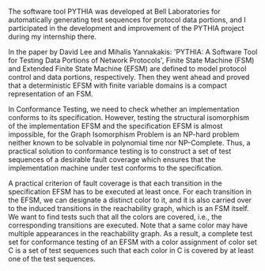 The software tool PYTHIA was developed at Bell Laboratories for automatically generating test sequences for protocol data portions, and I participated in the development and improvement of the PYTHIA project during my internship there.

In the paper by David Lee and Mihalis Yannakakis: 'PYTHIA: A Software Tool for Testing Data Portions of Network Protocols', Finite State Machine (FSM) and Extended Finite State Machine (EFSM) are defined to model protocol control and data portions, respectively. Then they went ahead and proved that a deterministic EFSM with finite variable domains is a compact representation of an FSM.

In Conformance Testing, we need to check whether an implementation conforms to its specification. However, testing the structural isomorphism of the implementation EFSM and the specification EFSM is almost impossible, for the Graph Isomorphism Problem is an NP-hard problem neither known to be solvable in polynomial time nor NP-Complete. Thus, a practical solution to conformance testing is to construct a set of test sequences of a desirable fault coverage which ensures that the implementation machine under test conforms to the specification.

A practical criterion of fault coverage is that each transition in the specification EFSM has to be executed at least once. For each transition in the EFSM, we can designate a distinct color to it, and it is also carried over to the induced transitions in the reachability graph, which is an FSM itself. We want to find tests such that all the colors are covered, i.e., the corresponding transitions are executed. Note that a same color may have multiple appearances in the reachability graph. As a result, a complete test set for conformance testing of an EFSM with a color assignment of color set C is a set of test sequences such that each color in C is covered by at least one of the test sequences.


